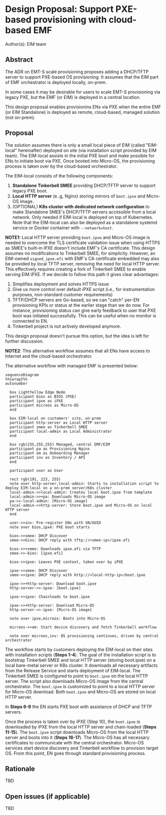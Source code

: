 # Design Proposal: Support PXE-based provisioning with cloud-based EMF

Author(s): EIM team

## Abstract

The ADR on EMT-S scale provisioning proposes adding a DHCP/TFTP server to support PXE-based OS provisioning.
It assumes that the EIM part of EMF orchestrator is deployed locally, on-prem.

In some cases it may be desirable for users to scale EMT-S provisioning via legacy PXE, but the EMF (or EIM) is deployed in a central location.

This design proposal enables provisionins ENs via PXE when the entire EMF (or EIM Standalone) is deployed as remote, cloud-based, managed solution (not on-prem).

## Proposal

The solution assumes there is only a small local piece of EIM (called "EIM-local" hereinafter) deployed on site (via installation script provided by EIM team).
The EIM-local assists in the initial PXE boot and make possible for ENs to initiate boot via PXE. Once booted into Micro-OS, the provisioning process is taken over by the cloud-based orchestrator.

The EIM-local consists of the following components:
1. **Standalone Tinkerbell SMEE** providing DHCP/TFTP server to support legacy PXE boot.
2. **Local HTTP server** (e..g, Nginx) storing mirrors of `boot.ipxe` and Micro-OS image.
3. (OPTIONAL) **K8s cluster with dedicated network configuration** to make Standalone SMEE's DHCP/TFTP servers accessible from a local network. Only needed if EIM-local is deployed on top of Kubernetes.
   Note that the EIM-local can also be deployed as a standalone systemd service or Docker container with `--network=host`.

**NOTE1:** Local HTTP server providing `boot.ipxe` and Micro-OS image is needed to overcome the TLS certificate validation issue when using HTTPS as
SMEE's built-in iPXE doesn't include EMF's CA certificate. This design assumes no modifications to Tinkerbell SMEE, for simplicity.
However, an EIM-owned `signed_ipxe.efi` with EMF's CA certificate embedded may also be provided by local TFTP server, removing the need for local HTTP server.
This effectively requires creating a fork of Tinkerbell SMEE to enable serving EIM iPXE. If we decide to follow this path it gives clear advantages:
1. Simplifies deployment and solves HTTPS issue
2. Give us more control over default iPXE script (i.e., for instrumentation purposes, non-standard customer requirements)
3. TFTP/DHCP servers are Go-based, so we can "catch" per-EN provisioning KPIs or status at the earlier stage than we do now. For instance, provisioning status can give early feedback to user that PXE boot was initiated successfully. This can be useful when no monitor is connected to EN.
4. Tinkerbell project is not actively developed anymore.

This design proposal doesn't pursue this option, but the idea is left for further discussion.

**NOTE2**: This alternative workflow assumes that all ENs have access to Internet and the cloud-based orchestrator.

The alternative workflow with managed EMF is presented below:

```mermaid
sequenceDiagram
%%{wrap}%%
autonumber

  box LightYellow Edge Node
  participant bios as BIOS (PXE)
  participant ipxe as iPXE
  participant microos as Micro-OS
  end

  box EIM-local on customers' site, on-prem
  participant http-server as Local HTTP server
  participant smee as Tinkerbell SMEE
  participant local-admin as Local Administrator
  end

  box rgb(235,255,255) Managed, central EMF/EIM
  participant pa as Provisioning Nginx
  participant om as Onboarding Manager
  participant inv as Inventory / API
  end

  participant user as User

  rect rgb(191, 223, 255)
  note over http-server,local-admin: Starts to installation script to deploy EIM-local on a on-prem server/K8s cluster
  local-admin->>local-admin: Creates local boot.ipxe from template
  local-admin->>+pa: Downloads Micro-OS image
  pa->>-local-admin: [Micro-OS image]
  local-admin->>http-server: Store boot.ipxe and Micro-OS on local HTTP server
  end

  user->>inv: Pre-register ENs with SN/UUID
  note over bios,ipxe: PXE boot starts

  bios->>smee: DHCP Discover
  smee->>bios: DHCP reply with tftp://<smee-ip>/ipxe.efi

  bios->>+smee: Downloads ipxe.efi via TFTP
  smee->>-bios: [ipxe.efi]

  bios->>ipxe: Leaves PXE context, taken over by iPXE

  ipxe->>smee: DHCP Discover
  smee->>ipxe: DHCP reply with http://<local-http-ip>/boot.ipxe

  ipxe->>+http-server: Download boot.ipxe
  http-server->>-ipxe: [boot.ipxe]

  ipxe->>ipxe: Chainloads to boot.ipxe

  ipxe->>+http-server: Download Micro-OS
  http-server->>-ipxe: [Micro-OS image]

  note over ipxe,microos: Boots into Micro-OS

  microos->>om: Start device discovery and fetch Tinkerbell workflow

  note over microos,inv: OS provisioning continues, driven by central orchestrator
```

The workflow starts by customers deploying the EIM-local on their sites with installation scripts (**Steps 1-4**).
The goal of the installation script is to bootstrap Tinkerbell SMEE and local HTTP server (storing boot.ipxe) on a local bare-metal server or K8s cluster.
It downloads all necessary artifacts from the Release Service and starts deployment of EIM-local. The Tinkerbell SMEE is configured to point to `boot.ipxe` on the local HTTP server.
The script also downloads Micro-OS image from the central orchestrator. The `boot.ipxe` is customized to point to a local HTTP server for Micro-OS download. Both `boot.ipxe` and Micro-OS are stored on local HTTP server.

In **Steps 6-9** the EN starts PXE boot with assistance of DHCP and TFTP servers.

Once the process is taken over by iPXE (Step 10), the `boot.ipxe` is downloaded by iPXE from the local HTTP server and chain-loaded (**Steps 11-15**).
The `boot.ipxe` script downloads Micro-OS from the local HTTP server and boots into it (**Steps 16-17**).
The Micro-OS has all necessary certificates to communicate with the central orchestrator. Micro-OS services start device discovery and Tinkerbell workflow to provision target OS.
From this point, EN goes through standard provisioning process.

## Rationale

TBD

## Open issues (if applicable)

TBD
